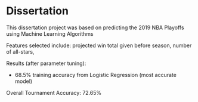 # Dissertation

This dissertation project was based on predicting the 2019 NBA Playoffs using Machine Learning Algorithms

Features selected include: projected win total given before season, number of all-stars,  

Results (after parameter tuning):
- 68.5% training accuracy from Logistic Regression (most accurate model)

Overall Tournament Accuracy: 72.65% 

